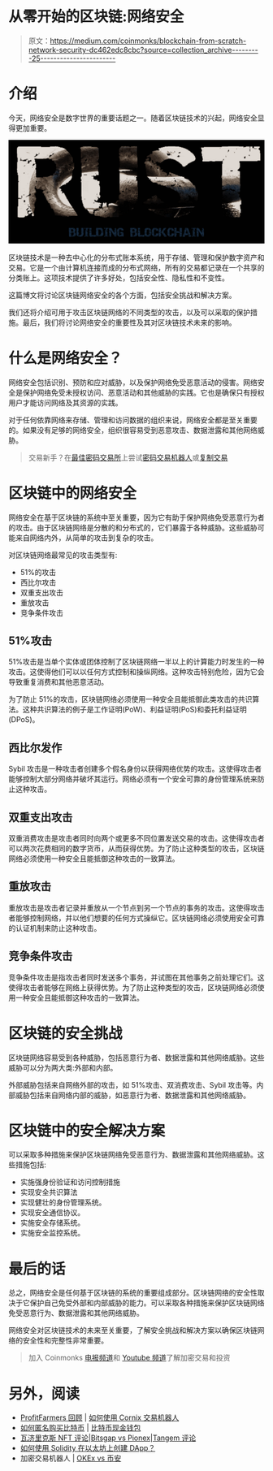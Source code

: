 # 从零开始的区块链:网络安全

> 原文：<https://medium.com/coinmonks/blockchain-from-scratch-network-security-dc462edc8cbc?source=collection_archive---------25----------------------->

# 介绍

今天，网络安全是数字世界的重要话题之一。随着区块链技术的兴起，网络安全显得更加重要。

![](img/569cd6ac596021dc54f8390e842e335d.png)

区块链技术是一种去中心化的分布式账本系统，用于存储、管理和保护数字资产和交易。它是一个由计算机连接而成的分布式网络，所有的交易都记录在一个共享的分类账上。这项技术提供了许多好处，包括安全性、隐私性和不变性。

这篇博文将讨论区块链网络安全的各个方面，包括安全挑战和解决方案。

我们还将介绍可用于攻击区块链网络的不同类型的攻击，以及可以采取的保护措施。最后，我们将讨论网络安全的重要性及其对区块链技术未来的影响。

# 什么是网络安全？

网络安全包括识别、预防和应对威胁，以及保护网络免受恶意活动的侵害。网络安全是保护网络免受未授权访问、恶意活动和其他威胁的实践。它也是确保只有授权用户才能访问网络及其资源的实践。

对于任何依靠网络来存储、管理和访问数据的组织来说，网络安全都是至关重要的。如果没有足够的网络安全，组织很容易受到恶意攻击、数据泄露和其他网络威胁。

> 交易新手？在[最佳密码交易所](/coinmonks/crypto-exchange-dd2f9d6f3769)上尝试[密码交易机器人](/coinmonks/crypto-trading-bot-c2ffce8acb2a)或[复制交易](/coinmonks/top-10-crypto-copy-trading-platforms-for-beginners-d0c37c7d698c)

# 区块链中的网络安全

网络安全在基于区块链的系统中至关重要，因为它有助于保护网络免受恶意行为者的攻击。由于区块链网络是分散的和分布式的，它们暴露于各种威胁。这些威胁可能来自网络内外，从简单的攻击到复杂的攻击。

对区块链网络最常见的攻击类型有:

*   51%的攻击
*   西比尔攻击
*   双重支出攻击
*   重放攻击
*   竞争条件攻击

## **51%攻击**

51%攻击是当单个实体或团体控制了区块链网络一半以上的计算能力时发生的一种攻击。这使得他们可以以任何方式控制和操纵网络。这种攻击特别危险，因为它会导致重复消费和其他恶意活动。

为了防止 51%的攻击，区块链网络必须使用一种安全且能抵御此类攻击的共识算法。这种共识算法的例子是工作证明(PoW)、利益证明(PoS)和委托利益证明(DPoS)。

## 西比尔发作

Sybil 攻击是一种攻击者创建多个假名身份以获得网络优势的攻击。这使得攻击者能够控制大部分网络并破坏其运行。网络必须有一个安全可靠的身份管理系统来防止这种攻击。

## 双重支出攻击

双重消费攻击是攻击者同时向两个或更多不同位置发送交易的攻击。这使得攻击者可以两次花费相同的数字货币，从而获得优势。为了防止这种类型的攻击，区块链网络必须使用一种安全且能抵御这种攻击的一致算法。

## 重放攻击

重放攻击是攻击者记录并重放从一个节点到另一个节点的事务的攻击。这使得攻击者能够控制网络，并以他们想要的任何方式操纵它。区块链网络必须使用安全可靠的认证机制来防止这种攻击。

## 竞争条件攻击

竞争条件攻击是指攻击者同时发送多个事务，并试图在其他事务之前处理它们。这使得攻击者能够在网络上获得优势。为了防止这种类型的攻击，区块链网络必须使用一种安全且能抵御这种攻击的一致算法。

# 区块链的安全挑战

区块链网络容易受到各种威胁，包括恶意行为者、数据泄露和其他网络威胁。这些威胁可以分为两大类:外部和内部。

外部威胁包括来自网络外部的攻击，如 51%攻击、双消费攻击、Sybil 攻击等。内部威胁包括来自网络内部的威胁，如恶意行为者、数据泄露和其他网络威胁。

# 区块链中的安全解决方案

可以采取多种措施来保护区块链网络免受恶意行为、数据泄露和其他网络威胁。这些措施包括:

*   实施强身份验证和访问控制措施
*   实现安全共识算法
*   实现健壮的身份管理系统。
*   实现安全通信协议。
*   实施安全存储系统。
*   实施安全监控系统。

# 最后的话

总之，网络安全是任何基于区块链的系统的重要组成部分。区块链网络的安全性取决于它保护自己免受外部和内部威胁的能力。可以采取各种措施来保护区块链网络免受恶意行为、数据泄露和其他网络威胁。

网络安全对区块链技术的未来至关重要，了解安全挑战和解决方案以确保区块链网络的安全性和完整性非常重要。

> 加入 Coinmonks [电报频道](https://t.me/coincodecap)和 [Youtube 频道](https://www.youtube.com/c/coinmonks/videos)了解加密交易和投资

# 另外，阅读

*   [ProfitFarmers 回顾](https://coincodecap.com/profitfarmers-review) | [如何使用 Cornix 交易机器人](https://coincodecap.com/cornix-trading-bot)
*   [如何匿名购买比特币](https://coincodecap.com/buy-bitcoin-anonymously) | [比特币现金钱包](https://coincodecap.com/bitcoin-cash-wallets)
*   [瓦济里克斯 NFT 评论](https://coincodecap.com/wazirx-nft-review)|[Bitsgap vs Pionex](https://coincodecap.com/bitsgap-vs-pionex)|[Tangem 评论](https://coincodecap.com/tangem-wallet-review)
*   [如何使用 Solidity 在以太坊上创建 DApp？](https://coincodecap.com/create-a-dapp-on-ethereum-using-solidity)
*   加密交易机器人 | [OKEx vs 币安](https://coincodecap.com/okex-vs-binance)